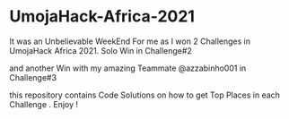# UmojaHack-Africa-2021

It was an Unbelievable WeekEnd For me as I won 2 Challenges in UmojaHack Africa 2021. Solo Win in Challenge#2

and another Win with my amazing Teammate @azzabinho001 in Challenge#3

this repository contains Code Solutions on how to get Top Places in each Challenge . Enjoy !
